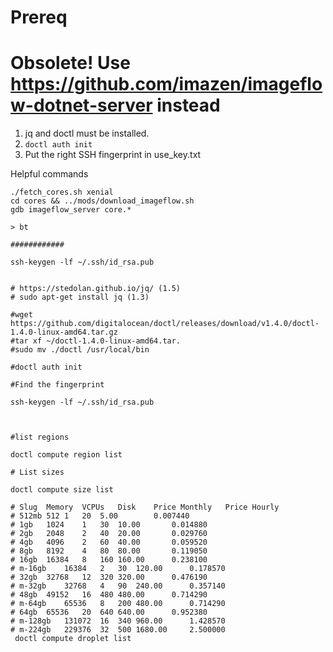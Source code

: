 # Prereq


# Obsolete! Use https://github.com/imazen/imageflow-dotnet-server instead


1. jq and doctl must be installed. 
2. `doctl auth init`
3. Put the right SSH fingerprint in use_key.txt


Helpful commands

```
./fetch_cores.sh xenial
cd cores && ../mods/download_imageflow.sh
gdb imageflow_server core.*

> bt

############

ssh-keygen -lf ~/.ssh/id_rsa.pub


# https://stedolan.github.io/jq/ (1.5)
# sudo apt-get install jq (1.3)

#wget https://github.com/digitalocean/doctl/releases/download/v1.4.0/doctl-1.4.0-linux-amd64.tar.gz
#tar xf ~/doctl-1.4.0-linux-amd64.tar.
#sudo mv ./doctl /usr/local/bin

#doctl auth init

#Find the fingerprint

ssh-keygen -lf ~/.ssh/id_rsa.pub



#list regions

doctl compute region list

# List sizes

doctl compute size list

# Slug	Memory	VCPUs	Disk	Price Monthly	Price Hourly
# 512mb	512	1	20	5.00		0.007440
# 1gb	1024	1	30	10.00		0.014880
# 2gb	2048	2	40	20.00		0.029760
# 4gb	4096	2	60	40.00		0.059520
# 8gb	8192	4	80	80.00		0.119050
# 16gb	16384	8	160	160.00		0.238100
# m-16gb	16384	2	30	120.00		0.178570
# 32gb	32768	12	320	320.00		0.476190
# m-32gb	32768	4	90	240.00		0.357140
# 48gb	49152	16	480	480.00		0.714290
# m-64gb	65536	8	200	480.00		0.714290
# 64gb	65536	20	640	640.00		0.952380
# m-128gb	131072	16	340	960.00		1.428570
# m-224gb	229376	32	500	1680.00		2.500000
 doctl compute droplet list
```

